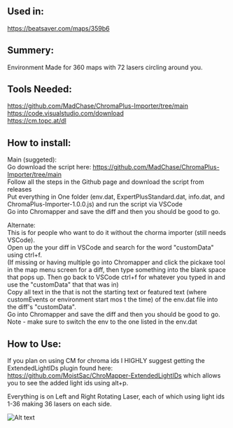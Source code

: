 ## Used in:  
https://beatsaver.com/maps/359b6

## Summery:  
Environment Made for 360 maps with 72 lasers circling around you.

## Tools Needed:     
https://github.com/MadChase/ChromaPlus-Importer/tree/main     
https://code.visualstudio.com/download    
https://cm.topc.at/dl     

## How to install:  
Main (suggeted):    
Go download the script here: https://github.com/MadChase/ChromaPlus-Importer/tree/main  
Follow all the steps in the Github page and download the script from releases  
Put everything in One folder (env.dat, ExpertPlusStandard.dat, info.dat, and ChromaPlus-Importer-1.0.0.js) and run the script via VSCode   
Go into Chromapper and save the diff and then you should be good to go.

Alternate:    
This is for people who want to do it without the chorma importer (still needs VSCode).    
Open up the your diff in VSCode and search for the word "customData" using ctrl+f.   
(If missing or having multiple go into Chromapper and click the pickaxe tool in the map menu screen for a diff, then type something into the blank space that pops up. Then go back to VSCode ctrl+f for whatever you typed in and use the "customData" that that was in)    
Copy all text in the that is not the starting text or featured text (where customEvents or environment start mos t the time) of the env.dat file into the diff's "customData".    
Go into Chromapper and save the diff and then you should be good to go.      
Note - make sure to switch the env to the one listed in the env.dat


## How to Use:  
If you plan on using CM for chroma ids I HIGHLY suggest getting the ExtendedLightIDs plugin found here: https://github.com/MoistSac/ChroMapper-ExtendedLightIDs which allows you to see the added light ids using alt+p.    

Everything is on Left and Right Rotating Laser, each of which using light ids 1-36 making 36 lasers on each side. 


![Alt text](PIC.png)
